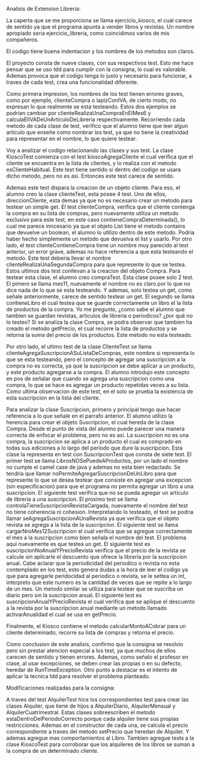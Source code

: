 Analisis de Extension Libreria:

La caperta que se me proporciona se llama ejercicio_kiosco, el cual carece
de sentido ya que el programa apunta a vender libros y revistas. Un nombre
apropiado seria ejercicio_libreria, como coincidimos varios de mis compañeros.

El codigo tiene buena indentacion y los nombres de los metodos son claros.

El proyecto consta de nueve clases, con sus respectivos test. Esto me hace
pensar que se uso tdd para cumplir con la consigna, lo cual es valorable.
Ademas provoca que el codigo tenga lo justo y necesario para funcionar, a
traves de cada test, crea una funcionalidad diferente.

Como primera impresion, los nombres de los test tienen errores graves, como
por ejemplo, clienteCompra o lapizConIVA, de cierto modo, no expresan lo que
realmente se esta testeando. Estos dos ejemplos se podrian cambiar por
clienteRealizaUnaCompraEnElMes6 y calculaElIVADeUnArticuloDeLibreria
respectivamente. Recorriendo cada metodo de cada clase de test, verifico que
el alumno tiene que leer algun articulo que enseñe como nombrar los test, ya
que no tiene la creatividad para representar en el nombre, lo que quiere
testear.

Voy a analizar el codigo relacionando las clases y sus test.
La clase KioscoTest comienza con el test kioscoAgregaCliente el cual verifica
que el cliente se encuentra en la lista de clientes, y lo realiza con el
metodo esClienteHabitual. Este test tiene sentido si dentro del codigo se
usara dicho metodo, pero no es asi. Entonces este test carece de sentido.

Ademas este test dispara la creacion de un objeto cliente. Para eso, el
alumno creo la clase clienteTest, esta posee 4 test. Uno de ellos,
direccionCliente, esta demas ya que no es necesario crear un metodo para
testear un simple get. El test clienteCompra, verifica que el cliente
contenga la compra en su lista de compras, pero nuevamente utiliza un
metodo exclusivo para este test, en este caso contieneCompraDeterminada(),
lo cual me parece inncesario ya que el objeto List tiene el metodo contains
que devuelve un boolean, el alumno lo utilizo dentro de este metodo. Podria
haber hecho simplemente un metodo que devuelva el list y usarlo. Por otro
lado, el test clienteContieneCompra tiene un nombre muy parecido al test
anterior, un error grave, ademas no hace referencia a que esta testeando el
metodo. Este test deberia llevar el nombre clienteRealizaUnaSegundaCompra para
que represente lo que se testea.
Estos ultimos dos test conllevan a la creacion del objeto Compra. Para testear
esta clase, el alumno creo compraTest. Esta clase posee solo 2 test. 
El pimero se llama mes11, nuevamente el nombre no es claro por lo que no dice 
nada de lo que se esta testeando. Y ademas, solo testea un get, como señale
anteriormente, carece de sentido testear un get.
El segundo se llama contieneLibro el cual testea que se guarde correctamente
un libro el la lista de productos de la compra. Yo me pregunto, ¿como sabe el
alumno que tambien se guardan revistas, articulos de libreria o periodicos?
¿por qué no lo testeo? Si se analiza la clase Compra, se podra observar que
tambien ha creado el metodo getPrecio, el cual recorre la lista de productos
y se retorna la suma del precio de los productos. Este metodo no esta
testeado.

Por otro lado, el ultimo test de la clase ClienteTest se llama
clienteAgregaSuscripcionASuListaDeCompras, este nombre si representa lo que se
esta testeando, pero el concepto de agregar una suscripcion a la compra no es
correcta, ya que la suscripcion se debe aplicar a un producto, y este producto
agregarse a la compra. El alumno introdujo este concepto en pos de señalar que
cuando se agrega una suscripcion como una compra, lo que se hace es agregar un
producto repetidas veces a su lista. Como ultima observacion de este test, 
en el solo se prueba la existencia de esta suscripcion en la lista del
cliente.

Para analizar la clase Suscripcion, primero y principal tengo que hacer
referencia a lo que señale en el parrafo anterior. El alumno utilizo la
herencia para crear el objeto Suscripcion, el cual hereda de la clase Compra.
Desde el punto de vista del alumno puede parecer una manera correcta de
enfocar el problema, pero no es asi. La suscripcion no es una compra, la
suscripcion se aplica a un producto el cual es comprado en todas sus ediciones
a lo largo del periodo que dure la suscripcion. Esta clase la representa en
test con SuscripcionTest que consta de siete test.
El primer test se llama LibrosNOSePuedeAProductos, por un lado el nombre no
cumple el camel case de java y ademas no esta bien redactado. Se tendria que
llamar noPermiteAgregarSuscripcionDeUnLibro para que represente lo que se
desea testear que consiste en agregar una excepcion (sin especificacion)
para que el programa no permita agregar un libro a una suscripcion.
El siguiente test verifica que no se pueda agregar un articulo de libreria a
una suscripcion.
El proximo test se llama controlaTieneSuscripcionRevistaCargada, nuevamente
el nombre del test no tiene coherencia ni cohesion. Interpretando lo testeado,
el test se podria llamar seAgregaSuscripcionAUnaRevista ya que verifica que
el objeto revista se agrega a la lista de la suscripcion.
El siguiente test se llama cargarNroMes12Suscripcion el cual verifica que se
agregue correctamente el mes a la suscripcion como bien señala el nombre del
test. El problema aqui nuevamente es que testea un get.
El siguiente test es suscripcionNoAnualYPrecioRevista verifica que el precio
de la revista se calcule sin aplicarle el descuento que ofrece la libreria por
la suscripcion anual. Cabe aclarar que la periodicidad del periodico o revista
no esta contemplado en los test, esto genera dudas a la hora de leer el codigo
ya que para agregarle peridocidad al periodico o revista, se le settea un int,
interpreto que este numero es la cantidad de veces que se repite a lo largo de
un mes. Un metodo similar se utiliza para testear que se suscriba un diario
pero sin la suscripcion anual.
El siguiente test es suscripcionAnualYPrecioRevista el cual verifica que se
aplique el descuento a la revista por la suscripcion anual mediante un metodo
llamado activarAnualidad el cual se usa en getPrecio.

Finalmente, el Kiosco contiene el metodo calcularMontoACobrar para un cliente
determinado, recorre su lista de compras y retorna el precio.

Como conclusion de este analisis, confirmo que la consigna se resolvio pero sin
prestar atencion especial a los test, ya que muchos de ellos carecen de
sentido y tienen errores. Ademas, como señalo el profesor en clase, al usar
excepciones, se deben crear las propias o en su defecto, heredar de
RunTimeException. Otro punto a destacar es el intento de aplicar la tecnica
tdd para resolver el problema planteado. 

Modificaciones realizadas para la consigna:

A traves del test AlquilerTest hice los correspondientes test para crear las
clases Alquiler, que tiene de hijos a AlquilerDiario, AlquilerMensual y 
AlquilerCuatrimestral. Estas clases sobreescriben el metodo 
estaDentroDelPeriodoCorrecto porque cada alquiler tiene sus propias
restricciones. Ademas en el constructor de cada una, se calcula el precio
correspondiente a traves del metodo setPrecio que heredan de Alquiler.
Y ademas agregue mas comportamientos al Libro.
Tambien agregue tests a la clase KioscoTest para corroborar que los alquileres
de los libros se suman a la compra de un determinado cliente.
